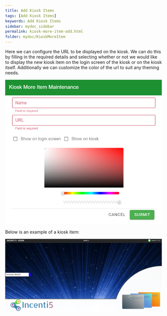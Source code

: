 ```yaml
---
title: Add Kiosk Items
tags: [Add Kiosk Items]
keywords: Add Kiosk Items
sidebar: mydoc_sidebar
permalink: kiosk-more-item-add.html
folder: mydoc/KioskMoreItem
---
```


Here we can configure the URL to be displayed on the kiosk. We can do this by filling in the required details and selecting whether or not we would like to display the new kiosk item on the login screen of the kiosk or on the kiosk itself. Additionally we can customize the color of the url to suit any theming needs. 

<img src="./img/KioskMoreItem/KioskMoreItemAdd.png" alt="">

Below is an example of a kiosk item:

<img src="./img/KioskMoreItem/KioskItemOnKiosk.png" alt="">